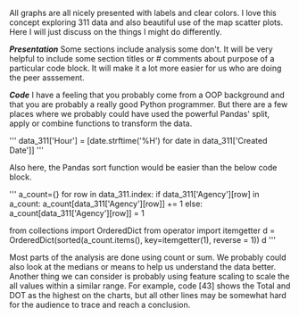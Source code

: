 All graphs are all nicely presented with labels and clear colors. I love this concept exploring 311 data and also beautiful use of the map scatter plots. Here I will just discuss on the things I might do differently. 


***Presentation***
Some sections include analysis some don't. It will be very helpful to include some section titles or # comments about purpose of a particular code block. It will make it a lot more easier for us who are doing the peer asssement.    

 
***Code***
I have a feeling that you probably come from a OOP background and that you are probably a really good Python programmer. But there are a few places where we probably could have used the powerful Pandas' split, apply or combine functions to transform the data. 

'''
data_311['Hour'] = [date.strftime('%H') for date in data_311['Created Date']]
'''

Also here, the Pandas sort function would be easier than the below code block. 

'''
a_count={}
for row in data_311.index:
   if data_311['Agency'][row] in a_count:
        a_count[data_311['Agency'][row]] += 1
   else:
      a_count[data_311['Agency'][row]] = 1


from collections import OrderedDict
from operator import itemgetter
d = OrderedDict(sorted(a_count.items(), key=itemgetter(1), reverse = 1))
d
'''


Most parts of the analysis are done using count or sum. We probably could also look at the medians or means to help us understand the data better. Another thing we can consider is probably using feature scaling to scale the all values within a similar range. For example, code [43] shows the Total and DOT as the highest on the charts, but all other lines may be somewhat hard for the audience to trace and reach a conclusion. 